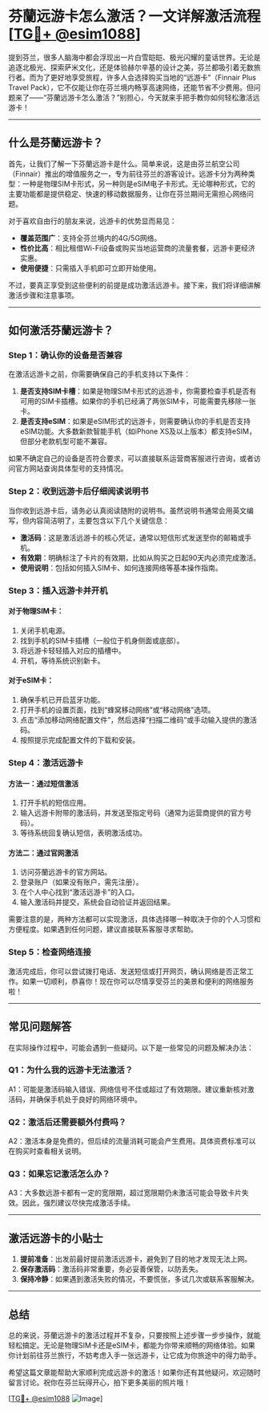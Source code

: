 # 芬蘭远游卡怎么激活？一文详解激活流程[[TG💪+ @esim1088](https://t.me/s/esim1088)]

提到芬兰，很多人脑海中都会浮现出一片白雪皑皑、极光闪耀的童话世界。无论是追逐北极光、探索萨米文化，还是体验赫尔辛基的设计之美，芬兰都吸引着无数旅行者。而为了更好地享受旅程，许多人会选择购买当地的“远游卡”（Finnair Plus Travel Pack），它不仅能让你在芬兰境内畅享高速网络，还能节省不少费用。但问题来了——“芬蘭远游卡怎么激活？”别担心，今天就来手把手教你如何轻松激活远游卡！

---

## 什么是芬蘭远游卡？

首先，让我们了解一下芬蘭远游卡是什么。简单来说，这是由芬兰航空公司（Finnair）推出的增值服务之一，专为前往芬兰的游客设计。远游卡分为两种类型：一种是物理SIM卡形式，另一种则是eSIM电子卡形式。无论哪种形式，它的主要功能都是提供稳定、快速的移动数据服务，让你在芬兰期间无需担心网络问题。

对于喜欢自由行的朋友来说，远游卡的优势显而易见：
- **覆盖范围广**：支持全芬兰境内的4G/5G网络。
- **性价比高**：相比租借Wi-Fi设备或购买当地运营商的流量套餐，远游卡更经济实惠。
- **使用便捷**：只需插入手机即可立即开始使用。

不过，要真正享受到这些便利的前提是成功激活远游卡。接下来，我们将详细讲解激活步骤和注意事项。

---

## 如何激活芬蘭远游卡？

### Step 1：确认你的设备是否兼容

在激活远游卡之前，你需要确保自己的手机支持以下条件：
1. **是否支持SIM卡槽**：如果是物理SIM卡形式的远游卡，你需要检查手机是否有可用的SIM卡插槽。如果你的手机已经满了两张SIM卡，可能需要先移除一张卡。
2. **是否支持eSIM**：如果是eSIM形式的远游卡，则需要确认你的手机是否支持eSIM功能。大多数新款智能手机（如iPhone XS及以上版本）都支持eSIM，但部分老款机型可能不兼容。

如果不确定自己的设备是否符合要求，可以直接联系运营商客服进行咨询，或者访问官方网站查询具体型号的支持情况。

### Step 2：收到远游卡后仔细阅读说明书

当你收到远游卡后，请务必认真阅读随附的说明书。虽然说明书通常会用英文编写，但内容简洁明了，主要包含以下几个关键信息：
- **激活码**：这是激活远游卡的核心凭证，通常以短信形式发送至你的邮箱或手机。
- **有效期**：明确标注了卡片的有效期，比如从购买之日起90天内必须完成激活。
- **使用说明**：包括如何插入SIM卡、如何连接网络等基本操作指南。

### Step 3：插入远游卡并开机

#### 对于物理SIM卡：
1. 关闭手机电源。
2. 找到手机的SIM卡插槽（一般位于机身侧面或底部）。
3. 将远游卡轻轻插入对应的插槽中。
4. 开机，等待系统识别新卡。

#### 对于eSIM卡：
1. 确保手机已开启蓝牙功能。
2. 打开手机的设置页面，找到“蜂窝移动网络”或“移动网络”选项。
3. 点击“添加移动网络配置文件”，然后选择“扫描二维码”或手动输入提供的激活码。
4. 按照提示完成配置文件的下载和安装。

### Step 4：激活远游卡

#### 方法一：通过短信激活
1. 打开手机的短信应用。
2. 输入远游卡附带的激活码，并发送至指定号码（通常为运营商提供的官方号码）。
3. 等待系统回复确认短信，表明激活成功。

#### 方法二：通过官网激活
1. 访问芬蘭远游卡的官方网站。
2. 登录账户（如果没有账户，需先注册）。
3. 在个人中心找到“激活远游卡”的入口。
4. 输入激活码并提交，系统会自动验证并返回结果。

需要注意的是，两种方法都可以实现激活，具体选择哪一种取决于你的个人习惯和方便程度。如果遇到任何问题，建议直接联系客服寻求帮助。

### Step 5：检查网络连接

激活完成后，你可以尝试拨打电话、发送短信或打开网页，确认网络是否正常工作。如果一切顺利，恭喜你！现在你可以尽情享受芬兰的美景和便利的网络服务啦！

---

## 常见问题解答

在实际操作过程中，可能会遇到一些疑问。以下是一些常见的问题及解决办法：

### Q1：为什么我的远游卡无法激活？
A1：可能是激活码输入错误、网络信号不佳或超过了有效期限。建议重新核对激活码，并确保手机处于良好的网络环境中。

### Q2：激活后还需要额外付费吗？
A2：激活本身是免费的，但后续的流量消耗可能会产生费用。具体资费标准可以在购买时查看相关说明。

### Q3：如果忘记激活怎么办？
A3：大多数远游卡都有一定的宽限期，超过宽限期仍未激活可能会导致卡片失效。因此，强烈建议尽快完成激活手续。

---

## 激活远游卡的小贴士

1. **提前准备**：出发前最好提前激活远游卡，避免到了目的地才发现无法上网。
2. **保存激活码**：激活码非常重要，务必妥善保管，以防丢失。
3. **保持冷静**：如果遇到激活失败的情况，不要慌张，多试几次或联系客服解决。

---

## 总结

总的来说，芬蘭远游卡的激活过程并不复杂，只要按照上述步骤一步步操作，就能轻松搞定。无论是物理SIM卡还是eSIM卡，都能为你带来顺畅的网络体验。如果你计划前往芬兰旅行，不妨考虑入手一张远游卡，让它成为你旅途中的得力助手。

希望这篇文章能帮助大家顺利完成远游卡的激活！如果你还有其他疑问，欢迎随时留言讨论。祝你在芬兰玩得开心，拍下更多美丽的照片哦！

[[TG💪+ @esim1088](https://t.me/s/esim1088) ![Image](https://i.postimg.cc/4NQfJmqS/Snipaste-2025-05-13-00-14-12.png)]